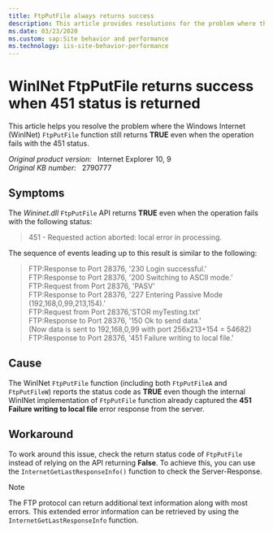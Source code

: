 ```yaml
---
title: FtpPutFile always returns success
description: This article provides resolutions for the problem where the WinInet FtpPutFile returns TRUE even when the operation fails with 451 status.
ms.date: 03/23/2020
ms.custom: sap:Site behavior and performance
ms.technology: iis-site-behavior-performance
---
```

# WinINet FtpPutFile returns success when 451 status is returned

This article helps you resolve the problem where the Windows Internet (WinINet) `FtpPutFile` function still returns **TRUE** even when the operation fails with the 451 status.

_Original product version:_ &nbsp; Internet Explorer 10, 9  
_Original KB number:_ &nbsp; 2790777

## Symptoms

The *Wininet.dll* `FtpPutFile` API returns **TRUE** even when the operation fails with the following status:

> 451 - Requested action aborted: local error in processing.

The sequence of events leading up to this result is similar to the following:

> FTP:Response to Port 28376, '230 Login successful.'  
> FTP:Response to Port 28376, '200 Switching to ASCII mode.'  
> FTP:Request from Port 28376, 'PASV'  
> FTP:Response to Port 28376, '227 Entering Passive Mode (192,168,0,99,213,154).'  
> FTP:Request from Port 28376,'STOR myTesting.txt'  
> FTP:Response to Port 28376, '150 Ok to send data.'  
> (Now data is sent to 192,168,0,99 with port 256x213+154 = 54682)  
> FTP:Response to Port 28376, '451 Failure writing to local file.'

## Cause

The WinINet `FtpPutFile` function (including both `FtpPutFileA` and `FtpPutFileW`) reports the status code as **TRUE** even though the internal WinINet implementation of `FtpPutFile` function already captured the
**451 Failure writing to local file** error response from the server.

## Workaround

To work around this issue, check the return status code of `FtpPutFile` instead of relying on the API returning **False**. To achieve this, you can use the `InternetGetLastResponseInfo()` function to check the Server-Response.

> [!NOTE]
> The FTP protocol can return additional text information along with most errors. This extended error information can be retrieved by using the `InternetGetLastResponseInfo` function.
